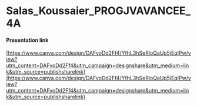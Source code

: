 # Salas_Koussaier_PROGJVAVANCEE_4A

#### Presentation link 
[https://www.canva.com/design/DAFvoDd2Ff4/YfhL3hSeRloQaUp5jEqIPw/view?utm_content=DAFvoDd2Ff4&utm_campaign=designshare&utm_medium=link&utm_source=publishsharelink](https://www.canva.com/design/DAFvoDd2Ff4/YfhL3hSeRloQaUp5jEqIPw/view?utm_content=DAFvoDd2Ff4&utm_campaign=designshare&utm_medium=link&utm_source=publishsharelink) 

